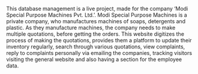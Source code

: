 This database management is a live project, made for the company ‘Modi Special Purpose Machines Pvt. Ltd.’. Modi Special Purpose Machines is a private company, who manufactures machines of soaps, detergents and plastic. As they manufacture machines, the company needs to make multiple quotations, before getting the orders. This website digitizes the process of making the quotations, provides them a platform to update their inventory regularly, search through various quotations, view complaints, reply to complaints personally via emailing the companies, tracking visitors visiting the general website and also having a section for the employee data.
